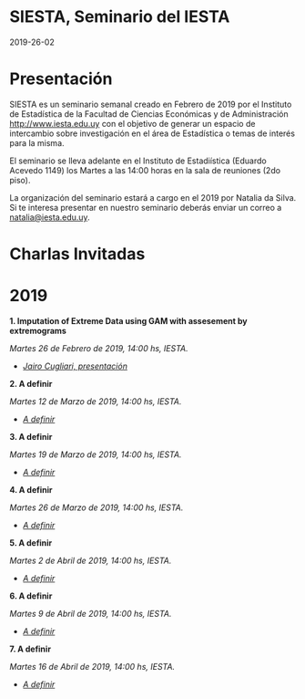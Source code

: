 
SIESTA, Seminario del IESTA
======================

2019-26-02

Presentación 
============
SIESTA es un seminario semanal creado en Febrero de 2019 por el Instituto de Estadística de la Facultad de Ciencias Económicas y de Administración http://www.iesta.edu.uy con el objetivo de generar un espacio de intercambio sobre investigación en el área de Estadística o temas de interés para la misma.

El seminario se lleva adelante en el Instituto de Estadiística (Eduardo Acevedo 1149) los Martes a las 14:00 horas en la sala de reuniones (2do piso).

La organización del seminario estará a cargo en el 2019 por Natalia da Silva. Si te interesa presentar en nuestro seminario deberás enviar un correo a natalia@iesta.edu.uy.

Charlas Invitadas
============

# 2019
  
**1. Imputation of Extreme Data using GAM with assesement by extremograms**
    
*Martes 26 de Febrero de 2019, 14:00 hs, IESTA.*

+ [*Jairo Cugliari, presentación*](https://github.com/natydasilva/SIESTA/blob/master/Presentaciones/02_26_19_Jair0_Cugliari.pdf)


**2. A definir**
    
*Martes 12 de Marzo de 2019, 14:00 hs, IESTA.*

+ [*A definir*]() 

**3. A definir**
    
*Martes 19 de Marzo de 2019, 14:00 hs, IESTA.*

+ [*A definir*]() 

**4. A definir**
    
*Martes 26 de Marzo de 2019, 14:00 hs, IESTA.*

+ [*A definir*]() 

**5. A definir**
    
*Martes 2 de Abril de 2019, 14:00 hs, IESTA.*

+ [*A definir*]() 

**6. A definir**
    
*Martes 9 de Abril de 2019, 14:00 hs, IESTA.*

+ [*A definir*]() 



**7. A definir**
    
*Martes 16 de Abril de 2019, 14:00 hs, IESTA.*

+ [*A definir*]() 


